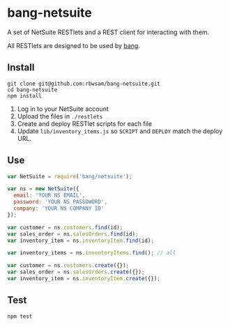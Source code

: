 # bang-netsuite

A set of NetSuite RESTlets and a REST client for interacting with them. 

All RESTlets are designed to be used by [bang](https://github.com/rbwsam/bang).


## Install

```
git clone git@github.com:rbwsam/bang-netsuite.git
cd bang-netsuite
npm install
```

1. Log in to your NetSuite account
2. Upload the files in `./restlets`
3. Create and deploy RESTlet scripts for each file
4. Update `lib/inventory_items.js` so ``SCRIPT`` and ``DEPLOY`` match the deploy URL.

## Use

```javascript
var NetSuite = require('bang/netsuite');

var ns = new NetSuite({
  email: 'YOUR NS EMAIL',
  password: 'YOUR NS PASSOWORD',
  company: 'YOUR NS COMPANY ID'
});

var customer = ns.customers.find(id);
var sales_order = ns.salesOrders.find(id);
var inventory_item = ns.inventoryItem.find(id);

var inventory_items = ns.inventoryItems.find(); // all

var customer = ns.customers.create({});
var sales_order = ns.salesOrders.create({});
var inventory_item = ns.inventoryItem.create({});
```

## Test

```npm test```